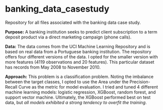 # banking_data_casestudy
Repository for all files associated with the banking data case study.

**Purpose:** A banking institution seeks to predict client subscription to a term deposit product via a direct marketing campaign (phone calls). 

**Data:** The data comes from the UCI Machine Learning Repository and is based on real data from a Portuguese banking institution. The repository offers four different versions of the data. I opted for the smaller version with more features (4119 observations and 20 features). This particular dataset has records from May 2008 to November 2010. 

**Approach:** This problem is a classification problem. Noting the imbalance between the target classes, I opted to use the Area under the Precision-Recall Curve as the metric for model evaluation. I tried and tuned 4 different machine learning models: logistic regression, XGBoost, random forest, and support vector machine. Ultimately, the XGBoost performed best on test data, but *all models exhibited a strong tendency to overfit the training*. 
